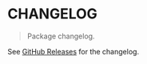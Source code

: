 # CHANGELOG

> Package changelog.

See [GitHub Releases](https://github.com/stdlib-js/datasets-img-airplane-from-above/releases) for the changelog.